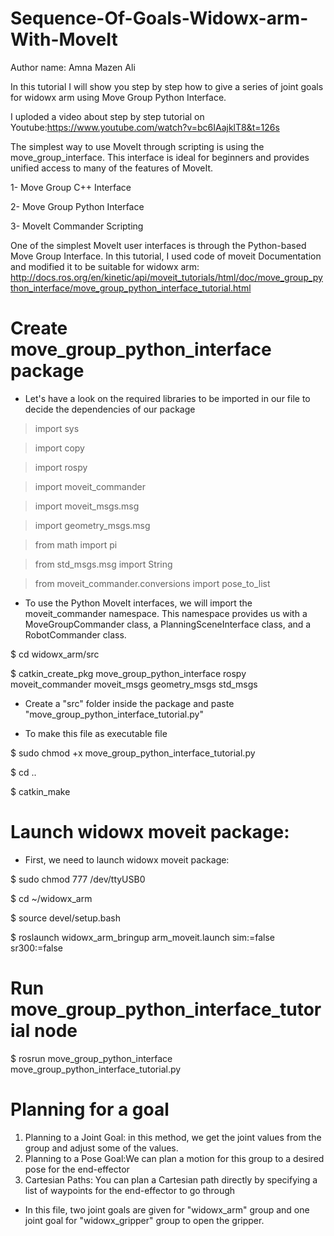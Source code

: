 # Sequence-Of-Goals-Widowx-arm-With-MoveIt

Author name: Amna Mazen Ali

In this tutorial I will show you step by step how to  give a series of joint goals for widowx arm using Move Group Python Interface.

I uploded a video about step by step tutorial on Youtube:https://www.youtube.com/watch?v=bc6IAajklT8&t=126s


The simplest way to use MoveIt through scripting is using the move_group_interface. This interface is ideal for beginners and provides unified access to many of the features of MoveIt.

1- Move Group C++ Interface

2- Move Group Python Interface

3- MoveIt Commander Scripting


One of the simplest MoveIt user interfaces is through the Python-based Move Group Interface. In this tutorial, I used code of moveit Documentation and modified it 
to be suitable for widowx arm:
http://docs.ros.org/en/kinetic/api/moveit_tutorials/html/doc/move_group_python_interface/move_group_python_interface_tutorial.html



# Create move_group_python_interface package


* Let's have a look on the required libraries to be imported in our file to decide the dependencies of our package

> import sys

> import copy

> import rospy

> import moveit_commander

> import moveit_msgs.msg

> import geometry_msgs.msg

> from math import pi

> from std_msgs.msg import String

> from moveit_commander.conversions import pose_to_list

* To use the Python MoveIt interfaces, we will import the moveit_commander namespace. This namespace provides us with a MoveGroupCommander class, 
a PlanningSceneInterface class, and a RobotCommander class.

$ cd widowx_arm/src

$ catkin_create_pkg move_group_python_interface rospy moveit_commander moveit_msgs geometry_msgs std_msgs

* Create a "src" folder inside the package and paste "move_group_python_interface_tutorial.py"

* To make this file as executable file

$ sudo chmod +x move_group_python_interface_tutorial.py

$ cd ..

$ catkin_make


# Launch widowx moveit package:

* First, we need to launch widowx moveit package:


$ sudo chmod 777 /dev/ttyUSB0

$ cd ~/widowx_arm

$ source devel/setup.bash

$ roslaunch widowx_arm_bringup arm_moveit.launch sim:=false sr300:=false



# Run move_group_python_interface_tutorial node

$ rosrun move_group_python_interface move_group_python_interface_tutorial.py

# Planning for a goal

1) Planning to a Joint Goal: in this method, we get the joint values from the group and adjust some of the values.
2) Planning to a Pose Goal:We can plan a motion for this group to a desired pose for the end-effector
3) Cartesian Paths: You can plan a Cartesian path directly by specifying a list of waypoints for the end-effector to go through


* In this file, two joint goals are given for "widowx_arm" group and one joint goal for "widowx_gripper" group to open the gripper.

